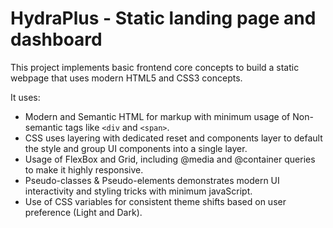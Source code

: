 # HydraPlus - Static landing page and dashboard

This project implements basic frontend core concepts to build a static webpage that uses modern HTML5 and CSS3 concepts. 

It uses:

- Modern and Semantic HTML for markup with minimum usage of Non-semantic tags like `<div` and `<span>`.
- CSS uses layering with dedicated reset and components layer to default the style and group UI components into a single layer.
- Usage of FlexBox and Grid, including @media and @container queries to make it highly responsive.
- Pseudo-classes & Pseudo-elements demonstrates modern UI interactivity and styling tricks with minimum javaScript.
- Use of CSS variables for consistent theme shifts based on user preference (Light and Dark).
